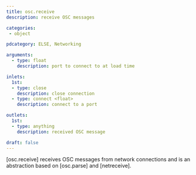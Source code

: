 ```yaml
---
title: osc.receive
description: receive OSC messages

categories:
 - object

pdcategory: ELSE, Networking

arguments:
  - type: float
    description: port to connect to at load time

inlets:
  1st:
  - type: close
    description: close connection
  - type: connect <float>
    description: connect to a port

outlets:
  1st:
  - type: anything
    description: received OSC message

draft: false
---
```


[osc.receive] receives OSC messages from network connections and is an abstraction based on [osc.parse] and [netreceive].

